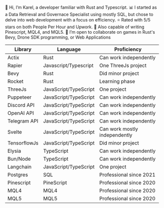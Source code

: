 👋 Hi, I’m Karel, a developer familiar with Rust and Typescript.
📊 I started as a Data Retrieval and Governace Specialist using mostly SQL, but chose to delve into web development with a focus on efficiency.
⭐ Rated with 5/5 stars on both People Per Hour and Upwork.
💼 Also capable of writing Pinescript, MQL4, and MQL5.
💞️ I’m open to collaborate on games in Rust's Bevy, Drone SDK programming, or Web Applications

| Library           | Language             | Proficiency                          |
|-------------------|----------------------|--------------------------------------|
| Actix             | Rust                 | Can work independently               |
| Rapier            | Javascript/Typescript| One ThreeJs project                          |
| Bevy              | Rust                 | Did minor project                    |
| Rocket            | Rust                 | Learning phase                       |
| ThreeJs           | JavaScript/TypeScript| One project                          |
| Puppeteer         | JavaScript/TypeScript| Can work independently               |
| Discord API       | JavaScript/TypeScript| Can work independently               |
| OpenAI API        | JavaScript/TypeScript| Can work independently               |
| Telegram API      | JavaScript/TypeScript| Can work independently               |
| Svelte            | JavaScript/TypeScript| Can work mostly independently        |
| TensorflowJs      | JavaScript/TypeScript| Did minor project                    |
| Elysia            | TypeScript           | Can work independently               |
| Bun/Node          | TypeScript           | Can work independently               |
| Langchain         | JavaScript/TypeScript| One project                          |
| Postgres          | SQL                  | Professional since 2021              |
| Pinescript        | PineScript           | Professional since 2020              |
| MQL4              | MQL4                 | Professional since 2020              |
| MQL5              | MQL5                 | Professional since 2020              |



<!---
krel99/krel99 is a ✨ special ✨ repository because its `README.md` (this file) appears on your GitHub profile.
You can click the Preview link to take a look at your changes.
--->
